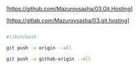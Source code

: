 [https://github.com/Mazurovsasha/03.Git.Hosting]

[https://gitlab.com/Mazurovsasha/03.git.hosting]


```bash

#!/bin/bash

git push -u origin --all

git push -u githab-origin --all
